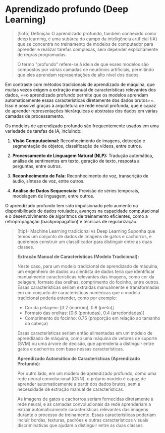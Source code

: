 # Aprendizado profundo (Deep Learning)

> [!info] Definição
> O aprendizado profundo, também conhecido como deep learning, é uma subárea do campo da inteligência artificial (IA) que se concentra no treinamento de modelos de computador para aprender e realizar tarefas complexas, sem depender explicitamente de regras programadas. 
> 
> O termo "profundo" refere-se à ideia de que esses modelos são compostos por várias camadas de neurônios artificiais, permitindo que eles aprendam representações de alto nível dos dados.

Em contraste com métodos tradicionais de aprendizado de máquina, que muitas vezes exigem a extração manual de características relevantes dos dados, ==o aprendizado profundo permite que os modelos aprendam automaticamente essas características diretamente dos dados brutos==. Isso é possível graças à arquitetura de rede neural profunda, que é capaz de aprender representações hierárquicas e abstratas dos dados em várias camadas de processamento.

Os modelos de aprendizado profundo são frequentemente usados em uma variedade de tarefas de IA, incluindo:

1. **Visão Computacional:** Reconhecimento de imagens, detecção e segmentação de objetos, classificação de vídeos, entre outros.
    
2. **Processamento de Linguagem Natural (NLP):** Tradução automática, análise de sentimentos em texto, geração de texto, resposta a perguntas, entre outros.
    
3. **Reconhecimento de Fala:** Reconhecimento de voz, transcrição de áudio, síntese de voz, entre outros.
    
4. **Análise de Dados Sequenciais:** Previsão de séries temporais, modelagem de linguagem, entre outros.
    

O aprendizado profundo tem sido impulsionado pelo aumento na disponibilidade de dados rotulados, avanços na capacidade computacional e o desenvolvimento de algoritmos de treinamento eficientes, como a retropropagação (backpropagation) e técnicas de regularização.

> [!tip]- Machine Learning tradicional vs Deep Learning
> Suponha que temos um conjunto de dados de imagens de gatos e cachorros, e queremos construir um classificador para distinguir entre as duas classes.
> 
> **Extração Manual de Características (Modelo Tradicional):**
> 
> Neste caso, para um modelo tradicional de aprendizado de máquina, um engenheiro de dados ou cientista de dados teria que identificar manualmente características relevantes das imagens, como cor da pelagem, formato das orelhas, comprimento do focinho, entre outros. Essas características seriam extraídas manualmente e transformadas em um conjunto de características numéricas que o modelo tradicional poderia entender, como por exemplo:
> 
> - Cor da pelagem: [0.2 (marrom), 0.8 (preto)]
> - Formato das orelhas: [0.6 (pontudas), 0.4 (arredondadas)]
> - Comprimento do focinho: 0.75 (proporção em relação ao tamanho da cabeça)
>   
> Essas características seriam então alimentadas em um modelo de aprendizado de máquina, como uma máquina de vetores de suporte (SVM) ou uma árvore de decisão, que aprenderia a distinguir entre gatos e cachorros com base nessas características.
> 
> **Aprendizado Automático de Características (Aprendizado Profundo):**
> 
> Por outro lado, em um modelo de aprendizado profundo, como uma rede neural convolucional (CNN), o próprio modelo é capaz de aprender automaticamente a partir dos dados brutos, sem a necessidade de extração manual de características. 
> 
> As imagens de gatos e cachorros seriam fornecidas diretamente à rede neural, e as camadas convolucionais da rede aprenderiam a extrair automaticamente características relevantes das imagens durante o processo de treinamento. Essas características poderiam incluir bordas, texturas, padrões e outras características visuais discriminativas que ajudam a distinguir entre as duas classes.
